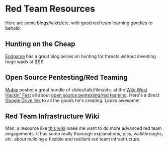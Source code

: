 # Red Team Resources
Here are some blogs/wikis/etc. with good red team learning goodies to behold:

## Hunting on the Cheap
[Endgame](https://www.endgame.com/blog/technical-blog/hunting-cheap-part-1-architecture) has a great blog series on hunting for threats without investing huge wads of $$$.

## Open Source Pentesting/Red Teaming
[Mubix](http://room362.com) posted a great bundle of slides/talk/files/etc. at the [Wild West Hackin' Fest](https://wildwesthackinfest.com) all about [open source pentesting/red teaming](https://bit.ly/OpenSourcePentest).  Here's a direct [Google Drive link](https://drive.google.com/drive/folders/0ByiDshWJ_PnZdnJZQ0h3MWZyRUk?usp=sharing) to all the goods he's creating.  Looks awesome!

## Red Team Infrastructure Wiki
Man, a resource like [this wiki](https://github.com/bluscreenofjeff/Red-Team-Infrastructure-Wiki) make me want to do more advanced red team engagements.  It has some really thorough explanations, pics, walkthroughs, etc. about building a flexible and resilient red team infrastructure.
